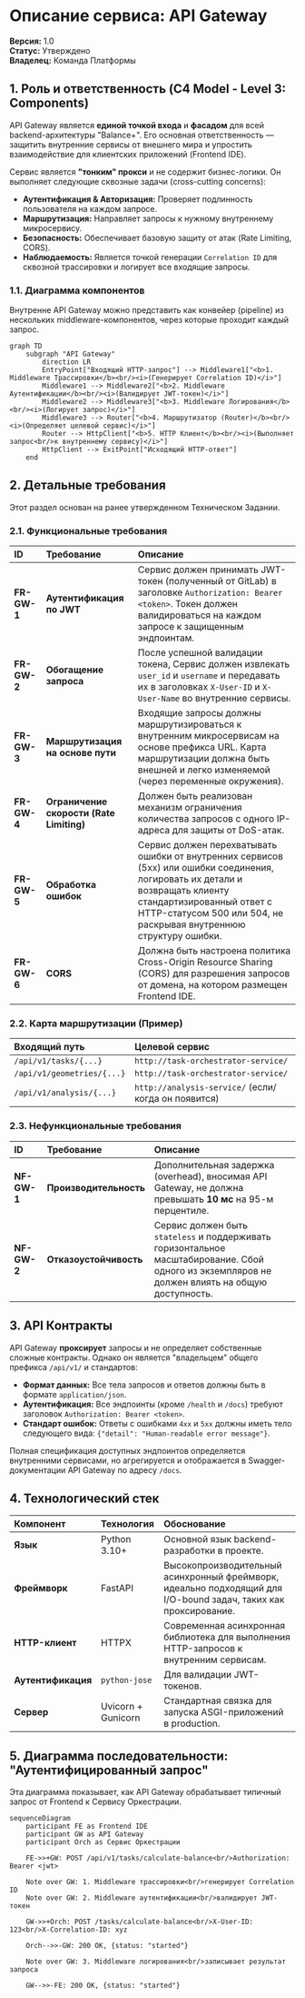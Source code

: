 # **Описание сервиса: API Gateway**

**Версия:** 1.0  
**Статус:** Утверждено  
**Владелец:** Команда Платформы

## 1. Роль и ответственность (C4 Model - Level 3: Components)

API Gateway является **единой точкой входа** и **фасадом** для всей backend-архитектуры "Balance+". Его основная ответственность — защитить внутренние сервисы от внешнего мира и упростить взаимодействие для клиентских приложений (Frontend IDE).

Сервис является **"тонким" прокси** и не содержит бизнес-логики. Он выполняет следующие сквозные задачи (cross-cutting concerns):

*   **Аутентификация & Авторизация:** Проверяет подлинность пользователя на каждом запросе.
*   **Маршрутизация:** Направляет запросы к нужному внутреннему микросервису.
*   **Безопасность:** Обеспечивает базовую защиту от атак (Rate Limiting, CORS).
*   **Наблюдаемость:** Является точкой генерации `Correlation ID` для сквозной трассировки и логирует все входящие запросы.

### 1.1. Диаграмма компонентов

Внутренне API Gateway можно представить как конвейер (pipeline) из нескольких middleware-компонентов, через которые проходит каждый запрос.

```mermaid
graph TD
    subgraph "API Gateway"
        direction LR
        EntryPoint["Входящий HTTP-запрос"] --> Middleware1["<b>1. Middleware Трассировки</b><br/><i>(Генерирует Correlation ID)</i>"]
        Middleware1 --> Middleware2["<b>2. Middleware Аутентификации</b><br/><i>(Валидирует JWT-токен)</i>"]
        Middleware2 --> Middleware3["<b>3. Middleware Логирования</b><br/><i>(Логирует запрос)</i>"]
        Middleware3 --> Router["<b>4. Маршрутизатор (Router)</b><br/><i>(Определяет целевой сервис)</i>"]
        Router --> HttpClient["<b>5. HTTP Клиент</b><br/><i>(Выполняет запрос<br/>к внутреннему сервису)</i>"]
        HttpClient --> ExitPoint["Исходящий HTTP-ответ"]
    end
```

## 2. Детальные требования

Этот раздел основан на ранее утвержденном Техническом Задании.

### 2.1. Функциональные требования

| ID | Требование | Описание |
| :--- | :--- | :--- |
| **FR-GW-1** | **Аутентификация по JWT** | Сервис должен принимать JWT-токен (полученный от GitLab) в заголовке `Authorization: Bearer <token>`. Токен должен валидироваться на каждом запросе к защищенным эндпоинтам. |
| **FR-GW-2** | **Обогащение запроса** | После успешной валидации токена, Сервис должен извлекать `user_id` и `username` и передавать их в заголовках `X-User-ID` и `X-User-Name` во внутренние сервисы. |
| **FR-GW-3** | **Маршрутизация на основе пути** | Входящие запросы должны маршрутизироваться к внутренним микросервисам на основе префикса URL. Карта маршрутизации должна быть внешней и легко изменяемой (через переменные окружения). |
| **FR-GW-4** | **Ограничение скорости (Rate Limiting)** | Должен быть реализован механизм ограничения количества запросов с одного IP-адреса для защиты от DoS-атак. |
| **FR-GW-5** | **Обработка ошибок** | Сервис должен перехватывать ошибки от внутренних сервисов (5xx) или ошибки соединения, логировать их детали и возвращать клиенту стандартизированный ответ с HTTP-статусом 500 или 504, не раскрывая внутреннюю структуру ошибки. |
| **FR-GW-6** | **CORS** | Должна быть настроена политика Cross-Origin Resource Sharing (CORS) для разрешения запросов от домена, на котором размещен Frontend IDE. |

### 2.2. Карта маршрутизации (Пример)

| Входящий путь | Целевой сервис |
| :--- | :--- |
| `/api/v1/tasks/{...}` | `http://task-orchestrator-service/` |
| `/api/v1/geometries/{...}` | `http://task-orchestrator-service/` |
| `/api/v1/analysis/{...}` | `http://analysis-service/` (если/когда он появится) |

### 2.3. Нефункциональные требования

| ID | Требование | Описание |
| :--- | :--- | :--- |
| **NF-GW-1** | **Производительность** | Дополнительная задержка (overhead), вносимая API Gateway, не должна превышать **10 мс** на 95-м перцентиле. |
| **NF-GW-2** | **Отказоустойчивость** | Сервис должен быть `stateless` и поддерживать горизонтальное масштабирование. Сбой одного из экземпляров не должен влиять на общую доступность. |

## 3. API Контракты

API Gateway **проксирует** запросы и не определяет собственные сложные контракты. Однако он является "владельцем" общего префикса `/api/v1/` и стандартов:
*   **Формат данных:** Все тела запросов и ответов должны быть в формате `application/json`.
*   **Аутентификация:** Все эндпоинты (кроме `/health` и `/docs`) требуют заголовок `Authorization: Bearer <token>`.
*   **Стандарт ошибок:** Ответы с ошибками `4xx` и `5xx` должны иметь тело следующего вида: `{"detail": "Human-readable error message"}`.

Полная спецификация доступных эндпоинтов определяется внутренними сервисами, но агрегируется и отображается в Swagger-документации API Gateway по адресу `/docs`.

## 4. Технологический стек

| Компонент | Технология | Обоснование |
| :--- | :--- | :--- |
| **Язык** | Python 3.10+ | Основной язык backend-разработки в проекте. |
| **Фреймворк** | FastAPI | Высокопроизводительный асинхронный фреймворк, идеально подходящий для I/O-bound задач, таких как проксирование. |
| **HTTP-клиент** | HTTPX | Современная асинхронная библиотека для выполнения HTTP-запросов к внутренним сервисам. |
| **Аутентификация** | `python-jose` | Для валидации JWT-токенов. |
| **Сервер** | Uvicorn + Gunicorn | Стандартная связка для запуска ASGI-приложений в production. |

## 5. Диаграмма последовательности: "Аутентифицированный запрос"

Эта диаграмма показывает, как API Gateway обрабатывает типичный запрос от Frontend к Сервису Оркестрации.

```mermaid
sequenceDiagram
    participant FE as Frontend IDE
    participant GW as API Gateway
    participant Orch as Сервис Оркестрации

    FE->>+GW: POST /api/v1/tasks/calculate-balance<br/>Authorization: Bearer <jwt>
    
    Note over GW: 1. Middleware трассировки<br/>генерирует Correlation ID
    Note over GW: 2. Middleware аутентификации<br/>валидирует JWT-токен
    
    GW->>+Orch: POST /tasks/calculate-balance<br/>X-User-ID: 123<br/>X-Correlation-ID: xyz
    
    Orch-->>-GW: 200 OK, {status: "started"}
    
    Note over GW: 3. Middleware логирования<br/>записывает результат запроса
    
    GW-->>-FE: 200 OK, {status: "started"}
```
